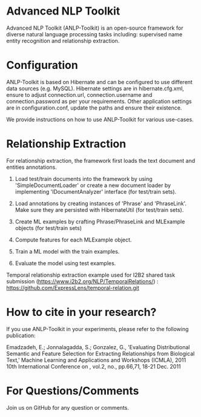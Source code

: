 Advanced NLP Toolkit
==========

Advanced NLP Toolkit (ANLP-Toolkit) is an open-source framework for diverse natural language processing tasks including: supervised name entity recognition and relationship extraction.

Configuration
==========
ANLP-Toolkit is based on Hibernate and can be configured to use different data sources (e.g. MySQL).
Hibernate settings are in hibernate.cfg.xml, ensure to adjust connection.url, connection.username 
and connection.password as per your requirements. 
Other application settings are in configuration.conf, update the paths and ensure their existence.  

We provide instructions on how to use ANLP-Toolkit for various use-cases.

Relationship Extraction
==========
For relationship extraction, the framework first loads the text document and entities annotations. 

1. Load test/train documents into the framework by using 'SimpleDocumentLoader' or 
create a new document loader by implementing 'IDocumentAnalyzer' interface (for test/train sets).

2. Load annotations by creating instances of 'Phrase' and 'PhraseLink'. Make sure they are persisted with HibernateUtil (for test/train sets).

3. Create ML examples by crafting Phrase/PhraseLink and MLExample objects (for test/train sets)

4. Compute features for each MLExample object.
 
5. Train a ML model with the train examples.

6. Evaluate the model using test examples.

Temporal relationship extraction example used for I2B2 shared task submission (https://www.i2b2.org/NLP/TemporalRelations/) :
https://github.com/ExpressLens/temporal-relation.git

How to cite in your research?
==========
If you use ANLP-Toolkit in your experiments, please refer to the following publication:

Emadzadeh, E.; Jonnalagadda, S.; Gonzalez, G., 'Evaluating Distributional Semantic and Feature Selection for Extracting Relationships from Biological Text,' Machine Learning and Applications and Workshops (ICMLA), 2011 10th International Conference on , vol.2, no., pp.66,71, 18-21 Dec. 2011

For Questions/Comments
==========
Join us on GitHub for any question or comments.